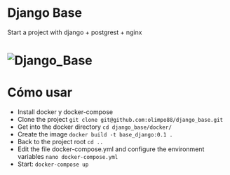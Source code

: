 # Django Base
Start a project with django + postgrest + nginx

# ![Django_Base](https://i.imgur.com/FfRsX1L.jpg)

# Cómo usar
- Install docker y docker-compose
- Clone the project ```git clone git@github.com:olimpo88/django_base.git```
- Get into the docker directory ```cd django_base/docker/```
- Create the image ```docker build -t base_django:0.1 .```
- Back to the project root ```cd ..```
- Edit the file docker-compose.yml and configure the environment variables ```nano docker-compose.yml```
- Start: ```docker-compose up```


